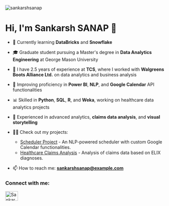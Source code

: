 <p align="left"> 
  <img src="https://komarev.com/ghpvc/?username=sankarshsanap&label=Profile%20views&color=0e75b6&style=flat" alt="sankarshsanap" /> 
</p>

# Hi, I'm Sankarsh SANAP 👋

- 🌱 Currently learning **DataBricks** and **Snowflake**
- 🎓 Graduate student pursuing a Master's degree in **Data Analytics Engineering** at George Mason University
- 💼 I have 2.5 years of experience at **TCS**, where I worked with **Walgreens Boots Alliance Ltd.** on data analytics and business analysis
- 🚀 Improving proficiency in **Power BI**, **NLP**, and **Google Calendar** API functionalities
- 📊 Skilled in **Python**, **SQL**, **R**, and **Weka**, working on healthcare data analytics projects
- 💬 Experienced in advanced analytics, **claims data analysis**, and **visual storytelling**
- 👨‍💻 Check out my projects:
  - [Scheduler Project](https://github.com/username/scheduler-project) - An NLP-powered scheduler with custom Google Calendar functionalities.
  - [Healthcare Claims Analysis](https://github.com/username/claims-analysis) - Analysis of claims data based on ELIX diagnoses.
  
- 📫 How to reach me: **sankarshsanap@example.com**

<h3 align="left">Connect with me:</h3>

<p align="left">
  <a href="https://www.linkedin.com/in/sankarshsanap" target="blank">
    <img align="center" src="https://cdn.jsdelivr.net/npm/simple-icons@3.0.1/icons/linkedin.svg" alt="Sankarsh SANAP" height="30" width="40" />
  </a>
</p>

